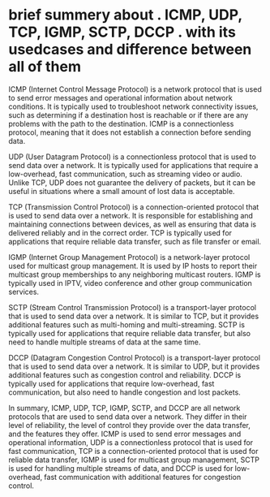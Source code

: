 
# brief summery about .  ICMP, UDP, TCP, IGMP, SCTP, DCCP . with its usedcases and difference between all of them

ICMP (Internet Control Message Protocol) is a network protocol that is used to send error messages and operational information about network conditions. It is typically used to troubleshoot network connectivity issues, such as determining if a destination host is reachable or if there are any problems with the path to the destination. ICMP is a connectionless protocol, meaning that it does not establish a connection before sending data.

UDP (User Datagram Protocol) is a connectionless protocol that is used to send data over a network. It is typically used for applications that require a low-overhead, fast communication, such as streaming video or audio. Unlike TCP, UDP does not guarantee the delivery of packets, but it can be useful in situations where a small amount of lost data is acceptable.

TCP (Transmission Control Protocol) is a connection-oriented protocol that is used to send data over a network. It is responsible for establishing and maintaining connections between devices, as well as ensuring that data is delivered reliably and in the correct order. TCP is typically used for applications that require reliable data transfer, such as file transfer or email.

IGMP (Internet Group Management Protocol) is a network-layer protocol used for multicast group management. It is used by IP hosts to report their multicast group memberships to any neighboring multicast routers. IGMP is typically used in IPTV, video conference and other group communication services.

SCTP (Stream Control Transmission Protocol) is a transport-layer protocol that is used to send data over a network. It is similar to TCP, but it provides additional features such as multi-homing and multi-streaming. SCTP is typically used for applications that require reliable data transfer, but also need to handle multiple streams of data at the same time.

DCCP (Datagram Congestion Control Protocol) is a transport-layer protocol that is used to send data over a network. It is similar to UDP, but it provides additional features such as congestion control and reliability. DCCP is typically used for applications that require low-overhead, fast communication, but also need to handle congestion and lost packets.

In summary, ICMP, UDP, TCP, IGMP, SCTP, and DCCP are all network protocols that are used to send data over a network. They differ in their level of reliability, the level of control they provide over the data transfer, and the features they offer. ICMP is used to send error messages and operational information, UDP is a connectionless protocol that is used for fast communication, TCP is a connection-oriented protocol that is used for reliable data transfer, IGMP is used for multicast group management, SCTP is used for handling multiple streams of data, and DCCP is used for low-overhead, fast communication with additional features for congestion control.
